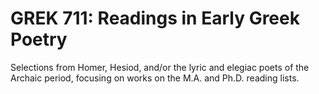 # GREK 711: Readings in Early Greek Poetry

Selections from Homer, Hesiod, and/or the lyric and elegiac poets of the Archaic period, focusing on works on the M.A. and Ph.D. reading lists.